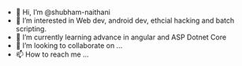 - 👋 Hi, I’m @shubham-naithani
- 👀 I’m interested in Web dev, android dev, ethcial hacking and batch scripting. 
- 🌱 I’m currently learning advance in angular and ASP Dotnet Core
- 💞️ I’m looking to collaborate on ...
- 📫 How to reach me ...

<!---
shubham-naithani/shubham-naithani is a ✨ special ✨ repository because its `README.md` (this file) appears on your GitHub profile.
You can click the Preview link to take a look at your changes.
--->

